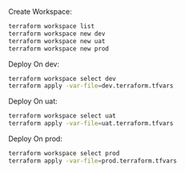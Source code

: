 Create Workspace:

```sh
terraform workspace list
terraform workspace new dev
terraform workspace new uat
terraform workspace new prod
```


Deploy On dev:
```sh
terraform workspace select dev
terraform apply -var-file=dev.terraform.tfvars
```

Deploy On uat:
```sh
terraform workspace select uat
terraform apply -var-file=uat.terraform.tfvars
```

Deploy On prod:
```sh
terraform workspace select prod
terraform apply -var-file=prod.terraform.tfvars
```
